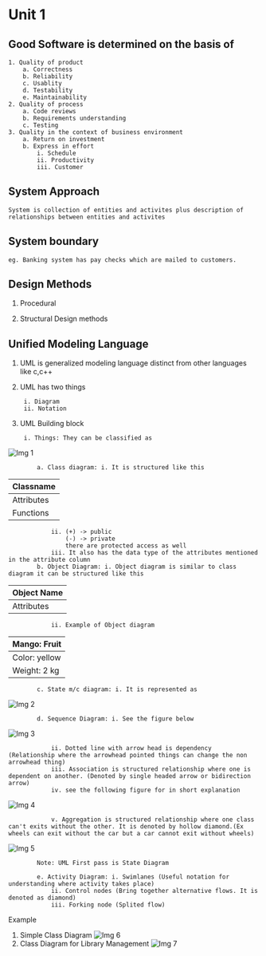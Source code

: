# Unit 1

## Good Software is determined on the basis of

    1. Quality of product
        a. Correctness
        b. Reliability
        c. Usablity
        d. Testability
        e. Maintainability
    2. Quality of process
        a. Code reviews
        b. Requirements understanding
        c. Testing 
    3. Quality in the context of business environment
        a. Return on investment
        b. Express in effort
            i. Schedule
            ii. Productivity
            iii. Customer

## System Approach

    System is collection of entities and activites plus description of relationships between entities and activites

## System boundary

    eg. Banking system has pay checks which are mailed to customers.

## Design Methods

1. Procedural

2. Structural Design methods

## Unified Modeling Language

1. UML is generalized modeling language distinct from other languages like c,c++

2. UML has two things

        i. Diagram
        ii. Notation

3. UML Building block

        i. Things: They can be classified as

![Img 1](./Images/Things.jpg)

            a. Class diagram: i. It is structured like this

|Classname|
|-|
|Attributes|
|Functions|
                ii. (+) -> public
                    (-) -> private
                    there are protected access as well
                iii. It also has the data type of the attributes mentioned in the attribute column
            b. Object Diagram: i. Object diagram is similar to class diagram it can be structured like this

|Object Name|
|-|
|Attributes|

                ii. Example of Object diagram

|Mango: Fruit|
|-|
|Color: yellow|
|Weight: 2 kg|

            c. State m/c diagram: i. It is represented as

![Img 2](./Images/statemc2.jpg)

            d. Sequence Diagram: i. See the figure below

![Img 3](./Images/Sequence%20diagram.png)

                ii. Dotted line with arrow head is dependency (Relationship where the arrowhead pointed things can change the non arrowhead thing)
                iii. Association is structured relationship where one is dependent on another. (Denoted by single headed arrow or bidirection arrow)
                iv. see the following figure for in short explanation

![Img 4](./Images/Explanation.jpg)

                v. Aggregation is structured relationship where one class can't exits without the other. It is denoted by hollow diamond.(Ex wheels can exit without the car but a car cannot exit without wheels)

![Img 5](./Images/agregation.jpg)

            Note: UML First pass is State Diagram

            e. Activity Diagram: i. Swimlanes (Useful notation for understanding where activity takes place)
                ii. Control nodes (Bring together alternative flows. It is denoted as diamond)
                iii. Forking node (Splited flow)

Example

1. Simple Class Diagram
![Img 6](./Images/simpleClassDiagram.jpg)
2. Class Diagram for Library Management
![Img 7](./Images/libraryMangement.jpg)
